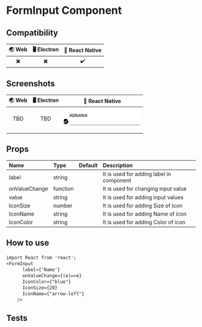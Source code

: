 #  FormInput Component

## Compatibility

| 🌏 Web                   | 🖥 Electron              | 📱 React Native    |
| :----------------------: | :----------------------: | :----------------: |
| :heavy_multiplication_x: | :heavy_multiplication_x: | :heavy_check_mark: |

## Screenshots

| 🌏 Web | 🖥 Electron | 📱 React Native                           |
| :----: | :---------: | :---------------------------------------: |
| TBD    | TBD         | ![FormInput](./Screenshots/FormInput.png) |
|        |



## Props

| Name          | Type     | Default | Description                               |
| :------------ | :------- | :------ | :---------------------------------------- |
| label         | string   |         | It is used for adding label  in component |
| onValueChange | function |         | It is used for changing input value       |
| value         | string   |         | It is used for adding input values        |
| IconSize      | number   |         | It is used for adding Size of Icon        |
| IconName      | string   |         | It is used for adding Name of icon        |
| IconColor     | string   |         | It is used for adding Color of icon       |


## How to use

```react
import React from 'react';
<FormInput
      label={'Name'}
      onValueChange={(e)=>e}
      IconColor={"blue"}
      IconSize={20}
      IconName={"arrow-left"}
    />
```

## Tests
